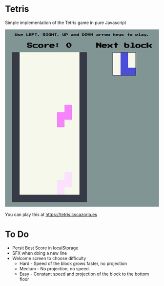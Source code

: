 # Tetris
Simple implementation of the Tetris game in pure Javascript

![Screenshot of the game](img/screenshot.png)

You can play this at https://tetris.cscazorla.es

# To Do
* Persit Best Score in localStorage
* SFX when doing a new line
* Welcome screen to choose difficulty
    * Hard - Speed of the block grows faster, no projection
    * Medium - No projection, no speed.
    * Easy - Constant speed and projection of the block to the bottom floor
